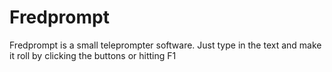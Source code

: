 # Fredprompt

Fredprompt is a small teleprompter software. Just type in the text and make it roll by clicking the buttons or hitting F1

